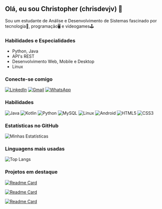 ## Olá, eu sou Christopher (chrisdevjv) 👋
Sou um estudante de Análise e Desenvolvimento de Sistemas fascinado por tecnologia📱, programação🖥️ e videogames🕹️

### Habilidades e Especialidades
* Python, Java
* API's REST
* Desenvolvimento Web, Mobile e Desktop
* Linux


### Conecte-se comigo

  [![LinkedIn](https://img.shields.io/badge/LinkedIn-0077B5?style=for-the-badge&logo=linkedin&logoColor=white)](https://www.linkedin.com/in/christopherbmachado/)
  [![Gmail](https://img.shields.io/badge/Gmail-333333?style=for-the-badge&logo=gmail&logoColor=red)](mailto:christophermachado222@gmail.com)
  [![WhatsApp](https://img.shields.io/badge/WhatsApp-25D366?style=for-the-badge&logo=whatsapp&logoColor=white)](https://wa.me/55+15+991157044)

### Habilidades

![Java](https://img.shields.io/badge/java-%23ED8B00.svg?style=for-the-badge&logo=openjdk&logoColor=white)
![Kotlin](https://img.shields.io/badge/Kotlin-0095D5?&style=for-the-badge&logo=kotlin&logoColor=white)
![Python](https://img.shields.io/badge/python-3670A0?style=for-the-badge&logo=python&logoColor=ffdd54)
![MySQL](https://img.shields.io/badge/MySQL-00000F?style=for-the-badge&logo=mysql&logoColor=white)
![Linux](https://img.shields.io/badge/Linux-000?style=for-the-badge&logo=linux&logoColor=FCC624)
![Android](https://img.shields.io/badge/Android-3DDC84?style=for-the-badge&logo=android&logoColor=white)
![HTML5](https://img.shields.io/badge/HTML5-E34F26?style=for-the-badge&logo=html5&logoColor=white)
![CSS3](https://img.shields.io/badge/CSS3-1572B6?style=for-the-badge&logo=css3&logoColor=white)
  
### Estatísticas no GitHub

![Minhas Estatísticas](https://github-readme-stats.vercel.app/api?username=chrisdevjv&show_icons=true&theme=dark)

### Linguagens mais usadas

![Top Langs](https://github-readme-stats.vercel.app/api/top-langs/?username=chrisdevjv&layout=compact&theme=dark)

### Projetos em destaque

[![Readme Card](https://github-readme-stats.vercel.app/api/pin/?username=chrisdevjv&repo=jogoDaVelha)](https://github.com/chrisdevjv/jogoDaVelha)

[![Readme Card](https://github-readme-stats.vercel.app/api/pin/?username=chrisdevjv&repo=python_password_generator)](https://github.com/chrisdevjv/python_password_generator)

[![Readme Card](https://github-readme-stats.vercel.app/api/pin/?username=chrisdevjv&repo=linux-projeto2-iac)](https://github.com/chrisdevjv/linux-projeto2-iac)




<!--
**chrisdevjv/chrisdevjv** is a ✨ _special_ ✨ repository because its `README.md` (this file) appears on your GitHub profile.
Here are some ideas to get you started:

- 🔭 I’m currently working on ...
- 🌱 I’m currently learning ...
- 👯 I’m looking to collaborate on ...
- 🤔 I’m looking for help with ...
- 💬 Ask me about ...
- 📫 How to reach me: ...
- 😄 Pronouns: ...
- ⚡ Fun fact: ...
-->
